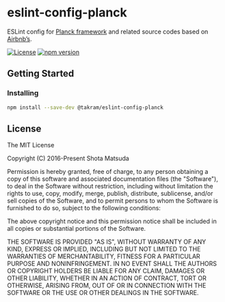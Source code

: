 eslint-config-planck
====================

ESLint config for [Planck framework](https://takram.com/projects/planck) and related source codes based on [Airbnb’s](https://github.com/airbnb/javascript/tree/master/packages/eslint-config-airbnb).

[![License](http://img.shields.io/badge/license-MIT-lightgrey.svg?style=flat
)](http://mit-license.org)
[![npm version](https://badge.fury.io/js/@takram/eslint-config-planck.svg)](http://badge.fury.io/js/@takram/eslint-config-planck)

## Getting Started

### Installing

```sh
npm install --save-dev @takram/eslint-config-planck
```

## License

The MIT License

Copyright (C) 2016-Present Shota Matsuda

Permission is hereby granted, free of charge, to any person obtaining a
copy of this software and associated documentation files (the "Software"),
to deal in the Software without restriction, including without limitation
the rights to use, copy, modify, merge, publish, distribute, sublicense,
and/or sell copies of the Software, and to permit persons to whom the
Software is furnished to do so, subject to the following conditions:

The above copyright notice and this permission notice shall be included in
all copies or substantial portions of the Software.

THE SOFTWARE IS PROVIDED "AS IS", WITHOUT WARRANTY OF ANY KIND, EXPRESS OR
IMPLIED, INCLUDING BUT NOT LIMITED TO THE WARRANTIES OF MERCHANTABILITY,
FITNESS FOR A PARTICULAR PURPOSE AND NONINFRINGEMENT. IN NO EVENT SHALL
THE AUTHORS OR COPYRIGHT HOLDERS BE LIABLE FOR ANY CLAIM, DAMAGES OR OTHER
LIABILITY, WHETHER IN AN ACTION OF CONTRACT, TORT OR OTHERWISE, ARISING
FROM, OUT OF OR IN CONNECTION WITH THE SOFTWARE OR THE USE OR OTHER
DEALINGS IN THE SOFTWARE.
